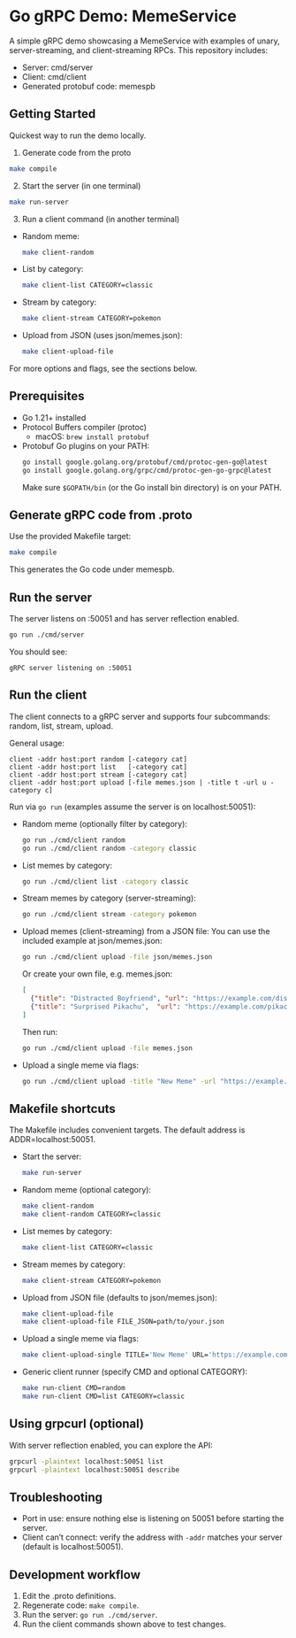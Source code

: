 # Go gRPC Demo: MemeService

A simple gRPC demo showcasing a MemeService with examples of unary, server-streaming, and client-streaming RPCs. This repository includes:
- Server: cmd/server
- Client: cmd/client
- Generated protobuf code: memespb

## Getting Started
Quickest way to run the demo locally.

1) Generate code from the proto
```sh
make compile
```

2) Start the server (in one terminal)
```sh
make run-server
```

3) Run a client command (in another terminal)
- Random meme:
  ```sh
  make client-random
  ```
- List by category:
  ```sh
  make client-list CATEGORY=classic
  ```
- Stream by category:
  ```sh
  make client-stream CATEGORY=pokemon
  ```
- Upload from JSON (uses json/memes.json):
  ```sh
  make client-upload-file
  ```

For more options and flags, see the sections below.

## Prerequisites
- Go 1.21+ installed
- Protocol Buffers compiler (protoc)
  - macOS: `brew install protobuf`
- Protobuf Go plugins on your PATH:
  ```sh
  go install google.golang.org/protobuf/cmd/protoc-gen-go@latest
  go install google.golang.org/grpc/cmd/protoc-gen-go-grpc@latest
  ```
  Make sure `$GOPATH/bin` (or the Go install bin directory) is on your PATH.

## Generate gRPC code from .proto
Use the provided Makefile target:
```sh
make compile
```
This generates the Go code under memespb.

## Run the server
The server listens on :50051 and has server reflection enabled.
```sh
go run ./cmd/server
```
You should see:
```
gRPC server listening on :50051
```

## Run the client
The client connects to a gRPC server and supports four subcommands: random, list, stream, upload.

General usage:
```
client -addr host:port random [-category cat]
client -addr host:port list   [-category cat]
client -addr host:port stream [-category cat]
client -addr host:port upload [-file memes.json | -title t -url u -category c]
```

Run via `go run` (examples assume the server is on localhost:50051):

- Random meme (optionally filter by category):
  ```sh
  go run ./cmd/client random
  go run ./cmd/client random -category classic
  ```

- List memes by category:
  ```sh
  go run ./cmd/client list -category classic
  ```

- Stream memes by category (server-streaming):
  ```sh
  go run ./cmd/client stream -category pokemon
  ```

- Upload memes (client-streaming) from a JSON file:
  You can use the included example at json/memes.json:
  ```sh
  go run ./cmd/client upload -file json/memes.json
  ```
  Or create your own file, e.g. memes.json:
  ```json
  [
    {"title": "Distracted Boyfriend", "url": "https://example.com/distracted.jpg", "category": "classic"},
    {"title": "Surprised Pikachu",  "url": "https://example.com/pikachu.jpg",    "category": "pokemon"}
  ]
  ```
  Then run:
  ```sh
  go run ./cmd/client upload -file memes.json
  ```

- Upload a single meme via flags:
  ```sh
  go run ./cmd/client upload -title "New Meme" -url "https://example.com/new.jpg" -category misc
  ```

## Makefile shortcuts
The Makefile includes convenient targets. The default address is ADDR=localhost:50051.

- Start the server:
  ```sh
  make run-server
  ```

- Random meme (optional category):
  ```sh
  make client-random
  make client-random CATEGORY=classic
  ```

- List memes by category:
  ```sh
  make client-list CATEGORY=classic
  ```

- Stream memes by category:
  ```sh
  make client-stream CATEGORY=pokemon
  ```

- Upload from JSON file (defaults to json/memes.json):
  ```sh
  make client-upload-file
  make client-upload-file FILE_JSON=path/to/your.json
  ```

- Upload a single meme via flags:
  ```sh
  make client-upload-single TITLE='New Meme' URL='https://example.com/new.jpg' CATEGORY=misc
  ```

- Generic client runner (specify CMD and optional CATEGORY):
  ```sh
  make run-client CMD=random
  make run-client CMD=list CATEGORY=classic
  ```

## Using grpcurl (optional)
With server reflection enabled, you can explore the API:
```sh
grpcurl -plaintext localhost:50051 list
grpcurl -plaintext localhost:50051 describe
```

## Troubleshooting
- Port in use: ensure nothing else is listening on 50051 before starting the server.
- Client can’t connect: verify the address with `-addr` matches your server (default is localhost:50051).

## Development workflow
1. Edit the .proto definitions.
2. Regenerate code: `make compile`.
3. Run the server: `go run ./cmd/server`.
4. Run the client commands shown above to test changes.
